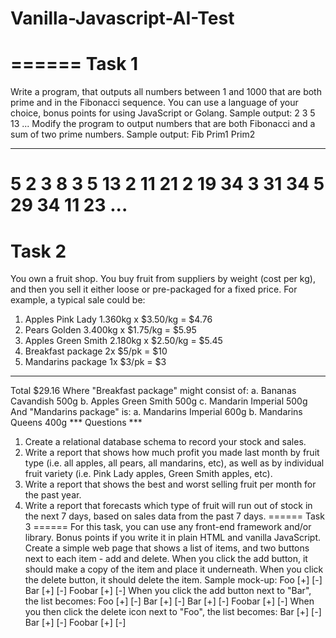 # Vanilla-Javascript-AI-Test


======
Task 1
======
Write a program, that outputs all numbers between 1 and 1000 that are both prime
and in the Fibonacci sequence.
You can use a language of your choice, bonus points for using JavaScript or Golang.
Sample output:
2
3
5
13
...
Modify the program to output numbers that are both Fibonacci and a sum of two prime numbers.
Sample output:
Fib Prim1 Prim2
------- ------- -------
5 2 3
8 3 5
13 2 11
21 2 19
34 3 31
34 5 29
34 11 23
...
======
Task 2
======
You own a fruit shop. You buy fruit from suppliers by weight (cost per kg),
and then you sell it either loose or pre-packaged for a fixed price.
For example, a typical sale could be:
1. Apples Pink Lady 1.360kg x $3.50/kg = $4.76
2. Pears Golden 3.400kg x $1.75/kg = $5.95
3. Apples Green Smith 2.180kg x $2.50/kg = $5.45
4. Breakfast package 2x $5/pk = $10
5. Mandarins package 1x $3/pk = $3
---
Total $29.16
Where "Breakfast package" might consist of:
a. Bananas Cavandish 500g
b. Apples Green Smith 500g
c. Mandarin Imperial 500g
And "Mandarins package" is:
a. Mandarins Imperial 600g
b. Mandarins Queens 400g
*** Questions ***
1. Create a relational database schema to record your stock and sales.
2. Write a report that shows how much profit you made last month by fruit type
 (i.e. all apples, all pears, all mandarins, etc), as well as by
 individual fruit variety (i.e. Pink Lady apples, Green Smith apples, etc).
3. Write a report that shows the best and worst selling fruit per month for the past year.
4. Write a report that forecasts which type of fruit will run out of stock
 in the next 7 days, based on sales data from the past 7 days.
======
Task 3
======
For this task, you can use any front-end framework and/or library.
Bonus points if you write it in plain HTML and vanilla JavaScript.
Create a simple web page that shows a list of items,
and two buttons next to each item - add and delete.
When you click the add button, it should make a copy of the item and place it underneath.
When you click the delete button, it should delete the item.
Sample mock-up:
Foo [+] [-]
Bar [+] [-]
Foobar [+] [-]
When you click the add button next to "Bar", the list becomes:
Foo [+] [-]
Bar [+] [-]
Bar [+] [-]
Foobar [+] [-]
When you then click the delete icon next to "Foo", the list becomes:
Bar [+] [-]
Bar [+] [-]
Foobar [+] [-]